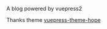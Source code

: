 A blog powered by vuepress2

Thanks theme [vuepress-theme-hope](https://github.com/vuepress-theme-hope/vuepress-theme-hope)
